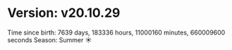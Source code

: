 # Version: v20.10.29
Time since birth: 7639 days, 183336 hours, 11000160 minutes, 660009600 seconds
Season: Summer ☀️

